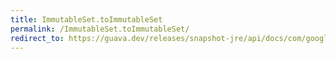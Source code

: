 ```yaml
---
title: ImmutableSet.toImmutableSet
permalink: /ImmutableSet.toImmutableSet/
redirect_to: https://guava.dev/releases/snapshot-jre/api/docs/com/google/common/collect/ImmutableSet.html#toImmutableSet--
---
```

